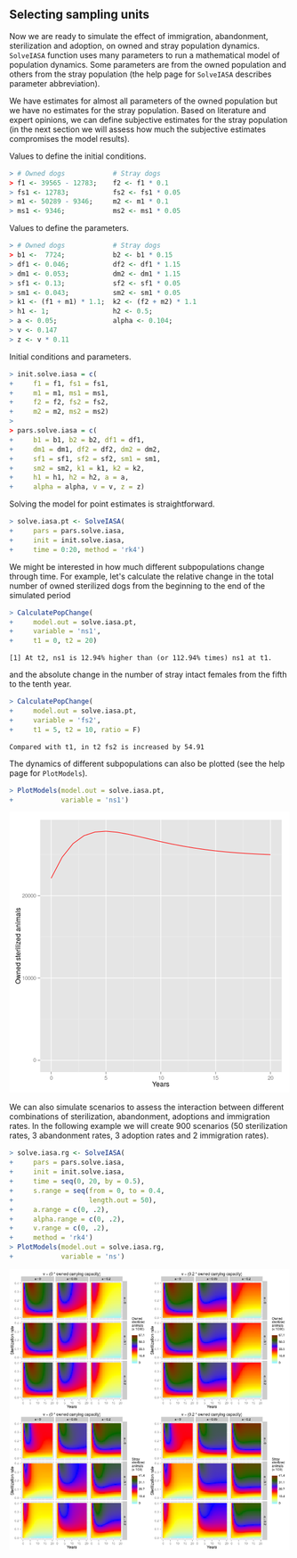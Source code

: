 



## Selecting sampling units

Now we are ready to simulate the effect of immigration, abandonment, sterilization and adoption, on owned and stray population dynamics. `SolveIASA` function uses many parameters to run a mathematical model of population dynamics. Some parameters are from the owned population and others from the stray population (the help page for `SolveIASA` describes parameter abbreviation).  

We have estimates for almost all parameters of the owned population but we have no estimates for the stray population. Based on literature and expert opinions, we can define subjective estimates for the stray population (in the next section we will assess how much the subjective estimates compromises the model results).

Values to define the initial conditions.


```r
> # Owned dogs            # Stray dogs
> f1 <- 39565 - 12783;    f2 <- f1 * 0.1
> fs1 <- 12783;           fs2 <- fs1 * 0.05
> m1 <- 50289 - 9346;     m2 <- m1 * 0.1
> ms1 <- 9346;            ms2 <- ms1 * 0.05
```

Values to define the parameters.


```r
> # Owned dogs            # Stray dogs
> b1 <-  7724;            b2 <- b1 * 0.15
> df1 <- 0.046;           df2 <- df1 * 1.15
> dm1 <- 0.053;           dm2 <- dm1 * 1.15
> sf1 <- 0.13;            sf2 <- sf1 * 0.05
> sm1 <- 0.043;           sm2 <- sm1 * 0.05
> k1 <- (f1 + m1) * 1.1;  k2 <- (f2 + m2) * 1.1
> h1 <- 1;                h2 <- 0.5;
> a <- 0.05;              alpha <- 0.104;
> v <- 0.147
> z <- v * 0.11
```

Initial conditions and parameters.


```r
> init.solve.iasa = c(
+     f1 = f1, fs1 = fs1,
+     m1 = m1, ms1 = ms1,
+     f2 = f2, fs2 = fs2,
+     m2 = m2, ms2 = ms2)
> 
> pars.solve.iasa = c(
+     b1 = b1, b2 = b2, df1 = df1,
+     dm1 = dm1, df2 = df2, dm2 = dm2,
+     sf1 = sf1, sf2 = sf2, sm1 = sm1,
+     sm2 = sm2, k1 = k1, k2 = k2,
+     h1 = h1, h2 = h2, a = a,
+     alpha = alpha, v = v, z = z)
```


Solving the model for point estimates is straightforward.


```r
> solve.iasa.pt <- SolveIASA(
+     pars = pars.solve.iasa,
+     init = init.solve.iasa,
+     time = 0:20, method = 'rk4')
```

We might be interested in how much different subpopulations change through time. For example, let's calculate the relative change in the total number of owned sterilized dogs from the beginning to the end of the simulated period


```r
> CalculatePopChange(
+     model.out = solve.iasa.pt,
+     variable = 'ns1',
+     t1 = 0, t2 = 20)
```

```
[1] At t2, ns1 is 12.94% higher than (or 112.94% times) ns1 at t1.
```

and the absolute change in the number of stray intact females from the fifth to the tenth year.


```r
> CalculatePopChange(
+     model.out = solve.iasa.pt,
+     variable = 'fs2',
+     t1 = 5, t2 = 10, ratio = F)
```

```
Compared with t1, in t2 fs2 is increased by 54.91
```

The dynamics of different subpopulations can also be plotted (see the help page for `PlotModels`).


```r
> PlotModels(model.out = solve.iasa.pt,
+            variable = 'ns1')
```

![plot of chunk point_estimates_simulation](figures/point_estimates_simulation-1.png) 

We can also simulate scenarios to assess the interaction between different combinations of sterilization, abandonment, adoptions and immigration rates. In the following example we will create 900 scenarios (50 sterilization rates, 3 abandonment rates, 3 adoption rates and 2 immigration rates).


```r
> solve.iasa.rg <- SolveIASA(
+     pars = pars.solve.iasa,
+     init = init.solve.iasa,
+     time = seq(0, 20, by = 0.5),
+     s.range = seq(from = 0, to = 0.4,
+                   length.out = 50),
+     a.range = c(0, .2),
+     alpha.range = c(0, .2),
+     v.range = c(0, .2),
+     method = 'rk4')
> PlotModels(model.out = solve.iasa.rg,
+            variable = 'ns')
```

![plot of chunk scenarios](figures/scenarios-1.png) 
